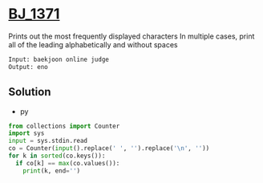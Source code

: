 # [BJ_1371](https://acmicpc.net/problem/1371)

Prints out the most frequently displayed characters
In multiple cases, print all of the leading alphabetically and without spaces


```txt
Input: baekjoon online judge
Output: eno
```

## Solution

* py

```py
from collections import Counter
import sys
input = sys.stdin.read
co = Counter(input().replace(' ', '').replace('\n', ''))
for k in sorted(co.keys()):
  if co[k] == max(co.values()):
    print(k, end='')
```
